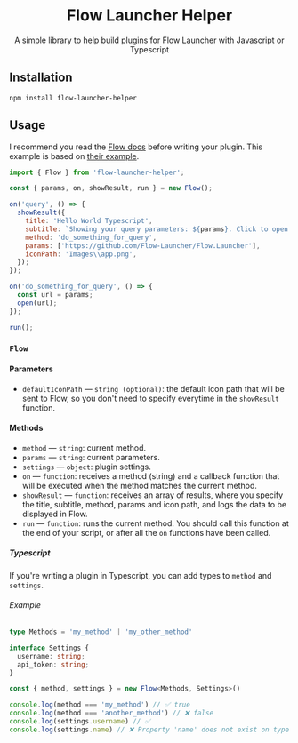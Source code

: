 <h1 align="center">Flow Launcher Helper</h1>

<p align="center">A simple library to help build plugins for Flow Launcher with Javascript or Typescript</p>

## Installation

```
npm install flow-launcher-helper
```

## Usage

I recommend you read the [Flow docs](https://www.flowlauncher.com/docs/#/nodejs-develop-plugins) before writing your plugin. This example is based on [their example](https://github.com/Flow-Launcher/Flow.Launcher.Plugin.HelloWorldNodeJS/blob/main/main.js).

```js
import { Flow } from 'flow-launcher-helper';

const { params, on, showResult, run } = new Flow();

on('query', () => {
  showResult({
    title: 'Hello World Typescript',
    subtitle: `Showing your query parameters: ${params}. Click to open Flow's website`,
    method: 'do_something_for_query',
    params: ['https://github.com/Flow-Launcher/Flow.Launcher'],
    iconPath: 'Images\\app.png',
  });
});

on('do_something_for_query', () => {
  const url = params;
  open(url);
});

run();
```

### `Flow`

#### Parameters

- `defaultIconPath` — `string (optional)`: the default icon path that will be sent to Flow, so you don't need to specify everytime in the `showResult` function.

#### Methods

- `method` — `string`: current method.
- `params` — `string`: current parameters.
- `settings` — `object`: plugin settings.
- `on` — `function`: receives a method (string) and a callback function that will be executed when the method matches the current method.
- `showResult` — `function`: receives an array of results, where you specify the title, subtitle, method, params and icon path, and logs the data to be displayed in Flow.
- `run` — `function`: runs the current method. You should call this function at the end of your script, or after all the `on` functions have been called.

##### Typescript

If you're writing a plugin in Typescript, you can add types to `method` and `settings`.

###### Example

```ts
type Methods = 'my_method' | 'my_other_method'

interface Settings {
  username: string;
  api_token: string;
}

const { method, settings } = new Flow<Methods, Settings>()

console.log(method === 'my_method') // ✅ true
console.log(method === 'another_method') // ❌ false
console.log(settings.username) // ✅
console.log(settings.name) // ❌ Property 'name' does not exist on type 'Settings'
```
